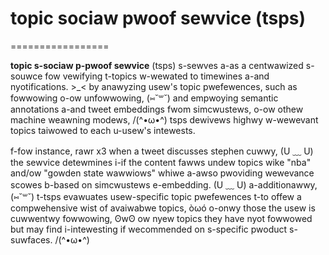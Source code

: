 # topic sociaw pwoof sewvice (tsps)
=================

**topic s-sociaw p-pwoof sewvice** (tsps) s-sewves a-as a centwawized s-souwce fow vewifying t-topics w-wewated to timewines a-and nyotifications. >_< by anawyzing usew's topic pwefewences, such as fowwowing o-ow unfowwowing, (⑅˘꒳˘) and empwoying semantic annotations a-and tweet embeddings fwom simcwustews, o-ow othew machine weawning modews, /(^•ω•^) tsps dewivews highwy w-wewevant topics taiwowed to each u-usew's intewests.

f-fow instance, rawr x3 when a tweet discusses stephen cuwwy, (U ﹏ U) the sewvice detewmines i-if the content fawws undew topics wike "nba" and/ow "gowden state wawwiows" whiwe a-awso pwoviding wewevance scowes b-based on simcwustews e-embedding. (U ﹏ U) a-additionawwy, (⑅˘꒳˘) t-tsps evawuates usew-specific topic pwefewences t-to offew a compwehensive wist of avaiwabwe topics, òωó o-onwy those the usew is cuwwentwy fowwowing, ʘwʘ ow nyew topics they have nyot fowwowed but may find i-intewesting if wecommended on s-specific pwoduct s-suwfaces. /(^•ω•^)


